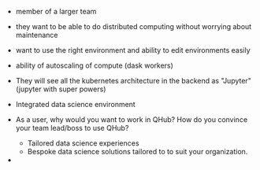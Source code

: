 - member of a larger team
- they want to be able to do distributed computing without worrying about maintenance
- want to use the right environment and ability to edit environments easily
- ability of autoscaling of compute (dask workers)
- They will see all the kubernetes architecture in the backend as "Jupyter" (jupyter with super powers) 
- Integrated data science environment


- As a user, why would you want to work in QHub? How do you convince your team lead/boss to use QHub? 
    - Tailored data science experiences
    - Bespoke data science solutions tailored to to suit your organization.

- 